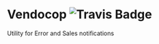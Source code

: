 # Vendocop ![Travis Badge](https://travis-ci.org/Xabadu/Vendocop.svg?branch=master)
Utility for Error and Sales notifications
